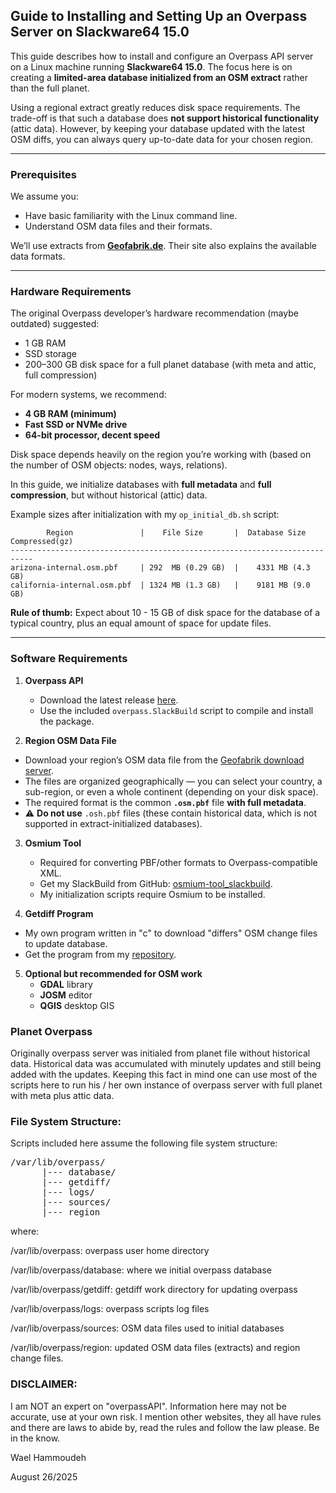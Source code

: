 
## Guide to Installing and Setting Up an Overpass Server on Slackware64 15.0

This guide describes how to install and configure an Overpass API server on a Linux
machine running **Slackware64 15.0**. The focus here is on creating a
**limited-area database initialized from an OSM extract** rather than the full planet.

Using a regional extract greatly reduces disk space requirements. The trade-off is
that such a database does **not support historical functionality** (attic data).
However, by keeping your database updated with the latest OSM diffs, you can always
query up-to-date data for your chosen region.

---

### Prerequisites

We assume you:

- Have basic familiarity with the Linux command line.
- Understand OSM data files and their formats.

We’ll use extracts from **[Geofabrik.de](https://www.geofabrik.de/data/download.html)**.
Their site also explains the available data formats.

---

### Hardware Requirements

The original Overpass developer’s hardware recommendation (maybe outdated) suggested:

- 1 GB RAM
- SSD storage
- 200–300 GB disk space for a full planet database (with meta and attic, full compression)

For modern systems, we recommend:

- **4 GB RAM (minimum)**
- **Fast SSD or NVMe drive**
- **64-bit processor, decent speed**

Disk space depends heavily on the region you’re working with (based on the number of
OSM objects: nodes, ways, relations).

In this guide, we initialize databases with **full metadata** and **full compression**,
but without historical (attic) data.

Example sizes after initialization with my `op_initial_db.sh` script:

```
        Region               |    File Size       |  Database Size Compressed(gz)
---------------------------------------------------------------------------
arizona-internal.osm.pbf     | 292  MB (0.29 GB)  |    4331 MB (4.3 GB)
california-internal.osm.pbf  | 1324 MB (1.3 GB)   |    9181 MB (9.0 GB)
```

**Rule of thumb:** Expect about 10 - 15 GB of disk space for the database of a typical
country, plus an equal amount of space for update files.

---

### Software Requirements

1. **Overpass API**
   - Download the latest release [here](https://dev.overpass-api.de/releases/).
   - Use the included `overpass.SlackBuild` script to compile and install the package.

2.  **Region OSM Data File**
   - Download your region’s OSM data file from the [Geofabrik download server](https://download.geofabrik.de).
   - The files are organized geographically — you can select your country, a sub-region,
   or even a whole continent (depending on your disk space).
   - The required format is the common **`.osm.pbf`** file **with full metadata**.
   - ⚠️ **Do not use** `.osh.pbf` files (these contain historical data, which is not
   supported in extract-initialized databases).

3. **Osmium Tool**
   - Required for converting PBF/other formats to Overpass-compatible XML.
   - Get my SlackBuild from GitHub:
   [osmium-tool_slackbuild](https://github.com/waelhammoudeh/osmium-tool_slackbuild).
   - My initialization scripts require Osmium to be installed.

4. **Getdiff Program**
  - My own program written in "c" to download "differs" OSM change files to
  update database.
  - Get the program from my [repository](https://github.com/waelhammoudeh/getdiff).

5. **Optional but recommended for OSM work**
   - **GDAL** library
   - **JOSM** editor
   - **QGIS** desktop GIS

### Planet Overpass

Originally overpass server was initialed from planet file without historical data.
Historical data was accumulated with minutely updates and still being added with
the updates. Keeping this fact in mind one can use most of the scripts here to run
his / her own instance of overpass server with full planet with meta plus attic data.

### File System Structure:

Scripts included here assume the following file system structure:

<pre>
/var/lib/overpass/
      |--- database/
      |--- getdiff/
      |--- logs/
      |--- sources/
      |--- region
</pre>

where:

/var/lib/overpass: overpass user home directory

/var/lib/overpass/database: where we initial overpass database

/var/lib/overpass/getdiff: getdiff work directory for updating overpass

/var/lib/overpass/logs: overpass scripts log files

/var/lib/overpass/sources: OSM data files used to initial databases

/var/lib/overpass/region: updated OSM data files (extracts) and region change files.

### DISCLAIMER:
I am NOT an expert on "overpassAPI". Information here may not be accurate, use
at your own risk. I mention other websites, they all have rules and there are laws
to abide by, read the rules and follow the law please. Be in the know.

Wael Hammoudeh

August 26/2025
